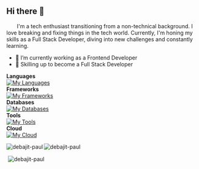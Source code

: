 ## Hi there 👋

<!--
**Debajit-Paul/Debajit-Paul** is a ✨ _special_ ✨ repository because its `README.md` (this file) appears on your GitHub profile.

Here are some ideas to get you started:
- 👯 I’m looking to collaborate on ...
- 🤔 I’m looking for help with ...
- 💬 Ask me about ...
- 📫 How to reach me: ...
- 😄 Pronouns: ...
- ⚡ Fun fact: ...
-->

&nbsp;&nbsp;&nbsp;&nbsp;&nbsp;&nbsp; I'm a tech enthusiast transitioning from a non-technical background. I love breaking and fixing things in the tech world. Currently, I'm honing my skills as a Full Stack Developer, diving into new challenges and constantly learning.<br>
- 🔭 I’m currently working as a Frontend Developer
- 🌱 Skilling up to become a Full Stack Developer

**Languages**<br>
[![My Languages](https://skillicons.dev/icons?i=ts,js,java)](https://skillicons.dev)<br>
**Frameworks**<br>
[![My Frameworks](https://skillicons.dev/icons?i=react,next,redux,tailwind,express,prisma)](https://skillicons.dev)<br>
**Databases**<br>
[![My Databases](https://skillicons.dev/icons?i=postgres,redis,mongo)](https://skillicons.dev)<br>
**Tools**<br>
[![My Tools](https://skillicons.dev/icons?i=git,docker)](https://skillicons.dev)<br>
**Cloud**<br>
[![My Cloud](https://skillicons.dev/icons?i=aws,cloudflare,netlify,vercel)](https://skillicons.dev)<br>


<p><img align="left" src="https://github-readme-stats.vercel.app/api/top-langs?username=debajit-paul&show_icons=true&locale=en&layout=compact" alt="debajit-paul" /></p>
<p><img align="center" src="https://github-readme-streak-stats.herokuapp.com/?user=debajit-paul&" alt="debajit-paul" /></p>
<p>&nbsp;<img align="center" src="https://github-readme-stats.vercel.app/api?username=debajit-paul&show_icons=true&locale=en" alt="debajit-paul" /></p>
